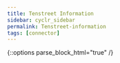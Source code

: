 ```yaml
---
title: Tenstreet Information
sidebar: cyclr_sidebar
permalink: Tenstreet-information
tags: [connector]
---
```

{::options parse_block_html="true" /}
